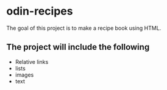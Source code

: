 # odin-recipes

The goal of this project is to make a recipe book using HTML.

## The project will include the following
* Relative links
* lists
* images
* text